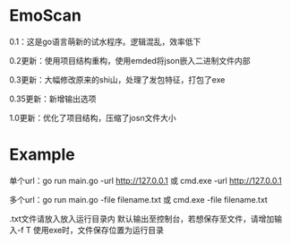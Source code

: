 # EmoScan

0.1：这是go语言萌新的试水程序。逻辑混乱，效率低下

0.2更新：使用项目结构重构，使用emded将json嵌入二进制文件内部

0.3更新：大幅修改原来的shi山，处理了发包特征，打包了exe

0.35更新：新增输出选项

1.0更新：优化了项目结构，压缩了josn文件大小

# Example

单个url：go run main.go -url http://127.0.0.1 或 cmd.exe -url http://127.0.0.1

多个url：go run main.go -file filename.txt 或 cmd.exe -file filename.txt

.txt文件请放入放入运行目录内
默认输出至控制台，若想保存至文件，请增加输入-f T
使用exe时，文件保存位置为运行目录

